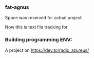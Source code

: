 ### fat-agnus

Space was reserved for actual project

Now this is text file tracking for

### Building programming ENV:

A project on <https://dev.to/radio_azureus/>

